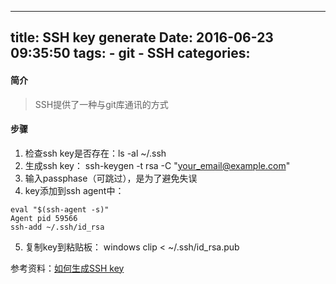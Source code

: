 -----
title: SSH key generate
Date: 2016-06-23 09:35:50
tags: 
    - git
    - SSH
categories: 
-----

#### 简介
> SSH提供了一种与git库通讯的方式

#### 步骤

1. 检查ssh key是否存在：ls -al ~/.ssh
2. 生成ssh key： ssh-keygen -t rsa -C "your_email@example.com"
3. 输入passphase（可跳过），是为了避免失误
4. key添加到ssh agent中：

```
eval "$(ssh-agent -s)"
Agent pid 59566
ssh-add ~/.ssh/id_rsa
```

5. 复制key到粘贴板：
        windows   clip < ~/.ssh/id_rsa.pub

参考资料：[如何生成SSH key](http://www.jianshu.com/p/31cbbbc5f9fa/)